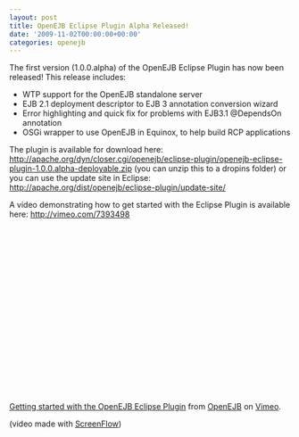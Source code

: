 ```yaml
---
layout: post
title: OpenEJB Eclipse Plugin Alpha Released!
date: '2009-11-02T00:00:00+00:00'
categories: openejb
---
```

The first version (1.0.0.alpha) of the OpenEJB Eclipse Plugin has now been released! This release includes:

* WTP support for the OpenEJB standalone server
* EJB 2.1 deployment descriptor to EJB 3 annotation conversion wizard
* Error highlighting and quick fix for problems with EJB3.1 @DependsOn annotation
* OSGi wrapper to use OpenEJB in Equinox, to help build RCP applications

The plugin is available for download here: <a href="http://apache.org/dyn/closer.cgi/openejb/eclipse-plugin/openejb-eclipse-plugin-1.0.0.alpha-deployable.zip">http://apache.org/dyn/closer.cgi/openejb/eclipse-plugin/openejb-eclipse-plugin-1.0.0.alpha-deployable.zip</a> (you can unzip this to a dropins folder) or you can use the update site in Eclipse: <a href="http://apache.org/dist/openejb/eclipse-plugin/update-site/">http://apache.org/dist/openejb/eclipse-plugin/update-site/</a>

A video demonstrating how to get started with the Eclipse Plugin is available here: <a href="http://vimeo.com/7393498">http://vimeo.com/7393498</a>

<object width="400" height="300"><param name="allowfullscreen" value="true" /><param name="allowscriptaccess" value="always" /><param name="movie" value="http://vimeo.com/moogaloop.swf?clip_id=7393498&amp;server=vimeo.com&amp;show_title=1&amp;show_byline=1&amp;show_portrait=0&amp;color=&amp;fullscreen=1" /><embed src="http://vimeo.com/moogaloop.swf?clip_id=7393498&amp;server=vimeo.com&amp;show_title=1&amp;show_byline=1&amp;show_portrait=0&amp;color=&amp;fullscreen=1" type="application/x-shockwave-flash" allowfullscreen="true" allowscriptaccess="always" width="400" height="300"></embed></object><p><a href="http://vimeo.com/7393498">Getting started with the OpenEJB Eclipse Plugin</a> from <a href="http://vimeo.com/user2179281">OpenEJB</a> on <a href="http://vimeo.com">Vimeo</a>.</p>

(video made with <a href="http://www.telestream.net/screen-flow/overview.htm">ScreenFlow</a>)
